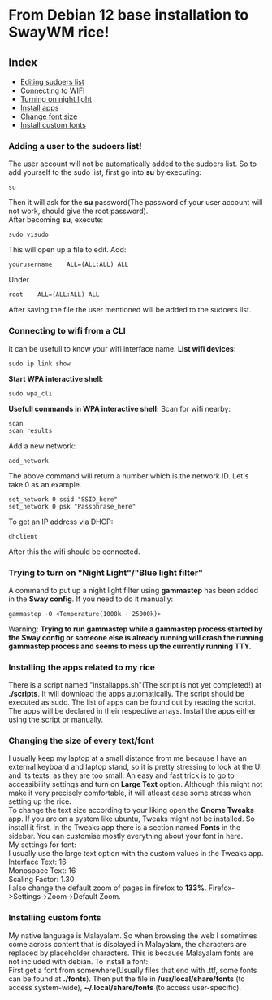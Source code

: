 # From Debian 12 base installation to SwayWM rice!

## Index
 - [Editing sudoers list](#adding-a-user-to-the-sudoers-list)
 - [Connecting to WIFI](#connecting-to-wifi-from-a-cli)
 - [Turning on night light](#trying-to-turn-on-night-lightblue-light-filter)
 - [Install apps](#installing-the-apps-related-to-my-rice)
 - [Change font size](#changing-the-size-of-every-textfont)
 - [Install custom fonts](#installing-custom-fonts)


### Adding a user to the sudoers list!
The user account will not be automatically added to the sudoers list. So to add yourself to the sudo list, first go into **su** by executing:
```
su
```
Then it will ask for the **su** password(The password of your user account will not work, should give the root password).\
After becoming **su**, execute:
```
sudo visudo
```
This will open up a file to edit. Add:
```
yourusername    ALL=(ALL:ALL) ALL
```
Under
```
root    ALL=(ALL:ALL) ALL
```

After saving the file the user mentioned will be added to the sudoers list.

### Connecting to wifi from a CLI
It can be usefull to know your wifi interface name.
**List wifi devices:**
```
sudo ip link show
```
**Start WPA interactive shell:**
```
sudo wpa_cli
```
**Usefull commands in WPA interactive shell:**
Scan for wifi nearby:
```
scan
scan_results
```
Add a new network:
```
add_network
```
The above command will return a number which is the network ID. Let's take 0 as an example.
```
set_network 0 ssid "SSID_here"
set_network 0 psk "Passphrase_here"
```
To get an IP address via DHCP:
```
dhclient
```
After this the wifi should be connected.

### Trying to turn on "Night Light"/"Blue light filter"
A command to put up a night light filter using **gammastep** has been added in the **Sway config**. If you need to do it manually:
```
gammastep -O <Temperature(1000k - 25000k)>
```
Warning: **Trying to run gammastep while a gammastep process started by the Sway config or someone else is already running will crash the running gammastep process and seems to mess up the currently running TTY.**

### Installing the apps related to my rice
There is a script named "installapps.sh"(The script is not yet completed!) at **./scripts**. It will download the apps automatically. The script should be executed as sudo. The list of apps can be found out by reading the script. The apps will be declared in their respective arrays. Install the apps either using the script or manually.

### Changing the size of every text/font
I usually keep my laptop at a small distance from me because I have an external keyboard and laptop stand, so it is pretty stressing to look at the UI and its texts, as they are too small. An easy and fast trick is to go to accessibility settings and turn on **Large Text** option. Although this might not make it very precisely comfortable, it will atleast ease some stress when setting up the rice.\
To change the text size according to your liking open the **Gnome Tweaks** app. If you are on a system like ubuntu, Tweaks might not be installed. So install it first. In the Tweaks app there is a section named **Fonts** in the sidebar. You can customise mostly everything about your font in here.\
My settings for font:\
I usually use the large text option with the custom values in the Tweaks app.\
Interface Text: 16\
Monospace Text: 16\
Scaling Factor: 1.30\
I also change the default zoom of pages in firefox to **133%**. Firefox->Settings->Zoom->Default Zoom.

### Installing custom fonts
My native language is Malayalam. So when browsing the web I sometimes come across content that is displayed in Malayalam, the characters are replaced by placeholder characters. This is because Malayalam fonts are not included with debian. To install a font:\
First get a font from somewhere(Usually files that end with .ttf, some fonts can be found at **./fonts**). Then put the file in **/usr/local/share/fonts** (to access system-wide), **~/.local/share/fonts** (to access user-specific).
